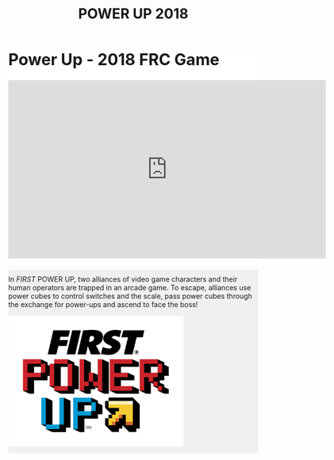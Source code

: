 ﻿---
layout: default
title: POWER UP 2018
---
<div class="container">
	<div class="row">
		<div class="col-sm-7" style="background-color: #ffffff; margin-bottom: 20px;">
			<h1 style="font-size: 24pt; margin-top: 0px">Power Up - 2018 FRC Game</h1>
			<div class="embed-responsive embed-responsive-16by9">
				<iframe allowfullscreen="" class="embed-responsive-item" frameborder="0" height="360" src="https://www.youtube.com/embed/HZbdwYiCY74" width="640">
				</iframe></div>
		</div>
		<div class="col-sm-5" style="background-color: #f0f0f0; margin-bottom: 20px;">
			<p style="padding-top: 10px">In <i>FIRST</i> POWER UP, two alliances 
			of video game characters and their human operators are trapped in an 
			arcade game. To escape, alliances use power cubes to control switches 
			and the scale, pass power cubes through the exchange for power-ups and 
			ascend to face the boss!</p>
			<img class="img-fluid" src="../resources/img/pulogo.png" style="width: 70%; margin: 0 auto; padding-bottom: 10px">
		</div>
	</div>
</div>

</body>

</html>
